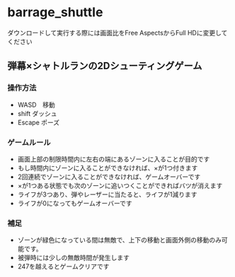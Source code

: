 # barrage_shuttle
ダウンロードして実行する際には画面比をFree AspectsからFull HDに変更してください

## 弾幕×シャトルランの2Dシューティングゲーム

### 操作方法
- WASD　移動
- shift ダッシュ
- Escape ポーズ

### ゲームルール
- 画面上部の制限時間内に左右の端にあるゾーンに入ることが目的です
- もし時間内にゾーンに入ることができなければ、×が1つ付きます
- 2回連続でゾーンに入ることができなければ、ゲームオーバーです
- ×が1つある状態でも次のゾーンに追いつくことができればバツが消えます
- ライフが3つあり、弾やレーザーに当たると、ライフが1減ります
- ライフが0になってもゲームオーバーです

### 補足
- ゾーンが緑色になっている間は無敵で、上下の移動と画面外側の移動のみ可能です。
- 被弾時には少しの無敵時間が発生します
- 247を越えるとゲームクリアです



